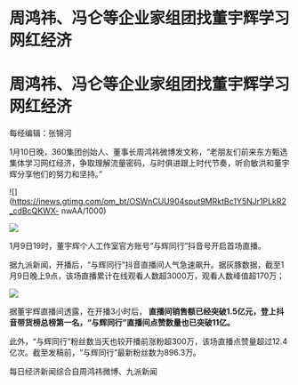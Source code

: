 # 周鸿祎、冯仑等企业家组团找董宇辉学习网红经济

# 周鸿祎、冯仑等企业家组团找董宇辉学习网红经济

每经编辑：张锦河

1月10日晚，360集团创始人、董事长周鸿祎微博发文称，“老朋友们前来东方甄选集体学习网红经济，争取理解流量密码，与时俱进跟上时代节奏，听俞敏洪和董宇辉分享他们的努力和坚持。”

![](https://inews.gtimg.com/om_bt/OSWnCUU904sput9MRktBc1Y5NJr1PLkR2_cdBcQKWX-
nwAA/1000)

![](https://inews.gtimg.com/om_bt/OIxu2DQQe5CtHY6Sg2Ck_jU8IKanKmdX7j-DKC49w7LqUAA/1000)

1月9日19时，董宇辉个人工作室官方账号“与辉同行”抖音号开启首场直播。

据九派新闻，开播后，“与辉同行”抖音直播间人气急速飙升。据灰豚数据，截至1月9日晚上9点，该场直播累计在线观看人数超3000万，观看人数峰值超170万；

![](https://inews.gtimg.com/om_bt/OuVQ6N9ygkoHzVak8L-opOQPanxQ0IJ-5-k8INcuyDB9UAA/1000)

据董宇辉直播间透露，在开播3小时后， **直播间销售额已经突破1.5亿元，登上抖音带货榜总榜第一名，“与辉同行”直播间点赞数量也已突破11亿。**

此外，“与辉同行”粉丝数当天也较开播前涨粉超300万，该场直播点赞量超过12.4亿次。截至发稿前，“与辉同行”最新粉丝数为896.3万。

每日经济新闻综合自周鸿祎微博、九派新闻

